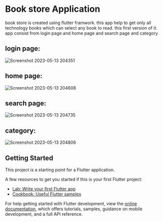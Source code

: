 # Book store Application 

book store is created using flutter framwork. this app help to get only all technology books which can select any book to read. this first version of it. app consist from login page and home page and search page and category

## login page:

![Screenshot 2023-05-13 204351](https://github.com/MohamedAlaa987/Book_Store-_App-/assets/98977835/7d626a4d-6318-4ebc-98db-e648d46e4b0c)



## home page:

![Screenshot 2023-05-13 204608](https://github.com/MohamedAlaa987/Book_Store-_App-/assets/98977835/1aad1b87-5041-4c6a-bbe6-98a29c098db8)



## search page:

![Screenshot 2023-05-13 204735](https://github.com/MohamedAlaa987/Book_Store-_App-/assets/98977835/41c15f38-4e06-4fd5-a5df-c799d4c5d73c)



## category:

![Screenshot 2023-05-13 204806](https://github.com/MohamedAlaa987/Book_Store-_App-/assets/98977835/220987e7-daac-49c0-99de-99f1a6da1e23)

## Getting Started

This project is a starting point for a Flutter application.

A few resources to get you started if this is your first Flutter project:

- [Lab: Write your first Flutter app](https://docs.flutter.dev/get-started/codelab)
- [Cookbook: Useful Flutter samples](https://docs.flutter.dev/cookbook)

For help getting started with Flutter development, view the
[online documentation](https://docs.flutter.dev/), which offers tutorials,
samples, guidance on mobile development, and a full API reference.
